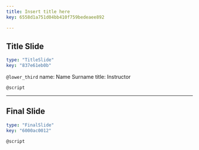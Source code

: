```yaml
---
title: Insert title here
key: 6558d1a751d04bb410f759bedeaee892

---
```

## Title Slide

```yaml
type: "TitleSlide"
key: "837e61eb0b"
```

`@lower_third`
name: Name Surname
title: Instructor


`@script`



---
## Final Slide

```yaml
type: "FinalSlide"
key: "6000ac0012"
```

`@script`


